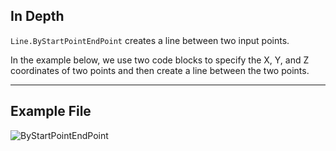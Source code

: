## In Depth
`Line.ByStartPointEndPoint` creates a line between two input points.

In the example below, we use two code blocks to specify the X, Y, and Z coordinates of two points and then create a line between the two points.

___
## Example File

![ByStartPointEndPoint](./Autodesk.DesignScript.Geometry.Line.ByStartPointEndPoint_img.jpg)


